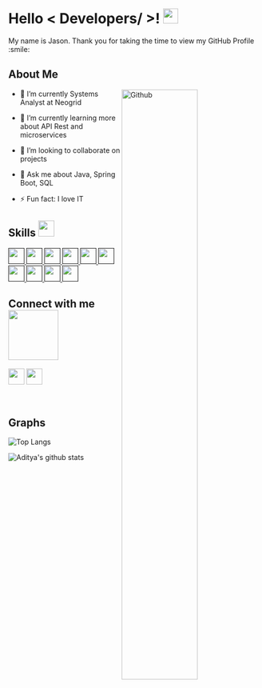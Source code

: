 

<h1> Hello < Developers/ >! <img src = "https://raw.githubusercontent.com/MartinHeinz/MartinHeinz/master/wave.gif" width = 30px> </h1>
<p align='center'>  
</p>


<div size='20px'> My name is Jason. Thank you for taking the time to view my GitHub Profile :smile: 
</div>


<h2> About Me </h2>

 <img width="55%" align="right" alt="Github" src="https://distinctpins.com/wp-content/uploads/2022/07/Sf0807bf4beff4c1bb426295a45b3ae50t.jpg" />

- 🔭 I’m currently Systems Analyst at Neogrid
  
- 🌱 I’m currently learning more about API Rest and microservices
  
- 👯 I’m looking to collaborate on projects
  
- 💬 Ask me about Java, Spring Boot, SQL
  
- ⚡ Fun fact: I love IT

<h2> Skills <img src = "https://media2.giphy.com/media/QssGEmpkyEOhBCb7e1/giphy.gif?cid=ecf05e47a0n3gi1bfqntqmob8g9aid1oyj2wr3ds3mg700bl&rid=giphy.gif" width = 32px> </h2>
<a href= > <img width ='32px' src ='https://raw.githubusercontent.com/rahulbanerjee26/githubAboutMeGenerator/main/icons/java.svg'> </a>
<a href= > <img width ='32px' src ='https://raw.githubusercontent.com/rahulbanerjee26/githubAboutMeGenerator/main/icons/spring.svg'> </a>
<a href= > <img width ='32px' src ='https://raw.githubusercontent.com/rahulbanerjee26/githubAboutMeGenerator/main/icons/aws.svg'> </a>
<a href= > <img width ='32px' src ='https://raw.githubusercontent.com/rahulbanerjee26/githubAboutMeGenerator/main/icons/rabbitmq.svg'> </a>
<a href= > <img width ='32px' src ='https://raw.githubusercontent.com/rahulbanerjee26/githubAboutMeGenerator/main/icons/docker.svg'> </a>
<a href= > <img width ='32px' src ='https://raw.githubusercontent.com/rahulbanerjee26/githubAboutMeGenerator/main/icons/css.svg'> </a>
<a href= > <img width ='32px' src ='https://raw.githubusercontent.com/rahulbanerjee26/githubAboutMeGenerator/main/icons/html.svg'> </a>
<a href= > <img width ='32px' src ='https://w7.pngwing.com/pngs/908/50/png-transparent-microsoft-sql-server-computer-icons-database-document-file-format-others-text-rectangle-logo-thumbnail.png'> </a>
<a href= > <img width ='32px' src ='https://raw.githubusercontent.com/rahulbanerjee26/githubAboutMeGenerator/main/icons/mysql.svg'> </a>
<a href= > <img width ='32px' src ='https://raw.githubusercontent.com/rahulbanerjee26/githubAboutMeGenerator/main/icons/postgresql.svg'> </a>



<h2> Connect with me <img src='https://raw.githubusercontent.com/ShahriarShafin/ShahriarShafin/main/Assets/handshake.gif' width="100px"> </h2>
<a href = 'https://www.linkedin.com/in/jason-marques-ab209297/'> <img width = '32px' align= 'center' src="https://raw.githubusercontent.com/rahulbanerjee26/githubAboutMeGenerator/main/icons/linked-in-alt.svg"/></a> 
<a href = 'https://github.com/jasonmarques'> <img width = '32px' align= 'center' src="https://raw.githubusercontent.com/rahulbanerjee26/githubAboutMeGenerator/main/icons/github.svg"/></a>
<br>
<br>
<br> 

<h2> Graphs </h2>

![Top Langs](https://github-readme-stats.vercel.app/api/top-langs/?username=jasonmarques&langs_count=8&theme=radical&layout=compact)

![Aditya's github stats](https://github-readme-stats.vercel.app/api?username=jasonmarques&show_icons=true&theme=radical)      

<br>
<br>
  <br>
    <br>
